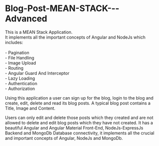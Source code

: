 # Blog-Post-MEAN-STACK---Advanced
This is a MEAN Stack Application.<br>
It implements all the important concepts of Angular and NodeJs which includes:<br><br>
	- Pagination <br>
	- File Handling <br>
	- Image Upload <br>
	- Routing <br>
	- Angular Guard And Interceptor <br>
	- Lazy Loading <br>
	- Authentication <br>
	- Authorization <br>

Using this application a user can sign up for the blog, login to the blog and create, edit, delete and read its blog posts. A typical blog post contains a Title, Image and Content.

Users can only edit and delete those posts which they created and are not allowed to delete and edit blog posts which they have not created.
It has a beautiful Angular and Angular Material Front-End, NodeJs-ExpressJs Backend and MongoDb Database connectivity, it implements all the crucial and important concepts of Angular, NodeJs and MongoDb.
 
